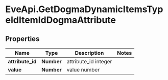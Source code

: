# EveApi.GetDogmaDynamicItemsTypeIdItemIdDogmaAttribute

## Properties
Name | Type | Description | Notes
------------ | ------------- | ------------- | -------------
**attribute_id** | **Number** | attribute_id integer | 
**value** | **Number** | value number | 



